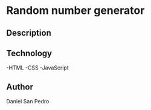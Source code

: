 # Random number generator

## Description

## Technology

-HTML
-CSS
-JavaScript

## Author

Daniel San Pedro
